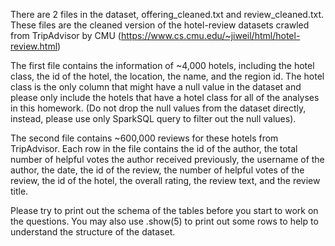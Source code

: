 There are 2 files in the dataset, offering_cleaned.txt and review_cleaned.txt. These files are the cleaned version of the hotel-review datasets crawled from TripAdvisor by CMU (https://www.cs.cmu.edu/~jiweil/html/hotel-review.html)

The first file contains the information of ~4,000 hotels, including the hotel class, the id of the hotel, the location, the name, and the region id.
The hotel class is the only column that might have a null value in the dataset and please only include the hotels that have a hotel class for all of the analyses in this homework. (Do not drop the null values from the dataset directly, instead, please use only SparkSQL query to filter out the null values).

The second file contains ~600,000 reviews for these hotels from TripAdvisor. Each row in the file contains the id of the author, the total number of helpful votes the author received previously, the username of the author, the date, the id of the review, the number of helpful votes of the review, the id of the hotel, the overall rating, the review text, and the review title.

Please try to print out the schema of the tables before you start to work on the questions. You may also use .show(5) to print out some rows to help to understand the structure of the dataset.